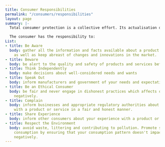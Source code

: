 ```yaml
---
title: Consumer Responsibilities
permalink: "/consumers/responsibilities"
layout: page
summary: |-
  Total consumer protection is a collective effort. Its actualisation demands inputs, not just from manufacturers, service providers and government, but also the consumer.

  The consumer has the responsibility to:
List:
- title: Be Aware
  body: gather all the information and facts available about a product or service
    as well as keep abreast of changes and innovations in the market.
- title: Beware
  body: be alert to the quality and safety of products and services before you purchase.
- title: Think Independently
  body: make decisions about well-considered needs and wants
- title: Speak Out
  body: inform manufacturers and government of your needs and expectations.
- title: Be an Ethical Consumer
  body: be fair and never engage in dishonest practices which affects other consumers
    negatively.
- title: Complain
  body: inform businesses and appropriate regulatory authorities about your dissatisfaction
    with a product or service in a fair and honest manner.
- title: Share Experience
  body: inform other consumers about your experience with a product or service.
- title: Respect the Environment
  body: avoid waste, littering and contributing to pollution. Promote sustainable
    consumption by ensuring that your consumption pattern doesn't impact the environment
    negatively.
---
```


